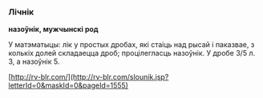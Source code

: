 ### Лічнік
**назоўнік, мужчынскі род**

У матэматыцы: лік у простых дробах, які стаіць над рысай і паказвае, з колькіх долей складаецца дроб; процілегласць назоўнік. У дробе 3/5 л. 3, а назоўнік 5.

<a rel="author">[http://rv-blr.com/](http://rv-blr.com/slounik.jsp?letterId=0&maskId=0&pageId=1555)</a>
